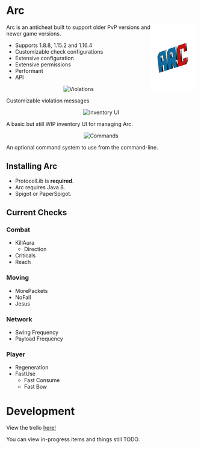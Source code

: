 # Arc

<img src="arcbr.png" align="right"
     alt="Arc logo" width="120" height="178">

Arc is an anticheat built to support older PvP versions and newer game versions.

* Supports 1.8.8, 1.15.2 and 1.16.4
* Customizable check configurations
* Extensive configuration
* Extensive permissions
* Performant
* API

<p align="center">
  <img src="https://i.imgur.com/fnUS7Ms.png" alt="Violations">
</p>

Customizable violation messages

<p align="center">
  <img src="https://i.imgur.com/JpyeQoF.png" alt="Inventory UI">
</p>

A basic but still WIP inventory UI for managing Arc.

<p align="center">
  <img src="https://i.imgur.com/QRFwGT8.png" alt="Commands">
</p>

An optional command system to use from the command-line.

## Installing Arc

* ProtocolLib is **required**.
* Arc requires Java 8.
* Spigot or PaperSpigot.

## Current Checks

### Combat
* KillAura
  * Direction
* Criticals
* Reach

### Moving
* MorePackets
* NoFall
* Jesus

### Network
* Swing Frequency
* Payload Frequency

### Player
* Regeneration
* FastUse
  * Fast Consume
  * Fast Bow

# Development

View the trello [here!](https://trello.com/b/Ytgv320C/arc)

You can view in-progress items and things still TODO.
